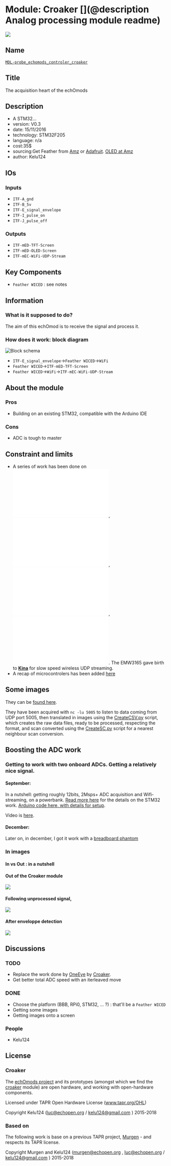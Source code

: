 # Module: Croaker [](@description Analog processing module readme)

![](/electronic/module/hardware/MDL-arduino_wifi_daq/viewme.png)

## Name

[`MDL-probe_echomods_controler_croaker`]()

## Title

The acquisition heart of the echOmods

## Description

* A STM32...
* version: V0.3
* date: 15/11/2016
* technology: STM32F205
* language: n/a
* cost:35$
* sourcing:Get Feather from [Amz](http://amzn.to/2eGzlbG ) or [Adafruit](https://www.adafruit.com/products/3056). [OLED at Amz](http://amzn.to/2gi0vHl)
* author: Kelu124

## IOs

### Inputs

* `ITF-A_gnd`
* `ITF-B_5v`
* `ITF-E_signal_envelope`
* `ITF-I_pulse_on`
* `ITF-J_pulse_off`

### Outputs

* `ITF-mED-TFT-Screen`
* `ITF-mED-OLED-Screen`
* `ITF-mEC-WiFi-UDP-Stream`

## Key Components

* `Feather WICED` : see notes

## Information

### What is it supposed to do?

The aim of this echOmod is to receive the signal and process it.

### How does it work: block diagram

![Block schema](/electronic/module/hardware/MDL-arduino_wifi_daq/source/blocks.png)

* `ITF-E_signal_envelope`->`Feather WICED`->`WiFi`
* `Feather WICED`->`ITF-mED-TFT-Screen`
* `Feather WICED`->`WiFi`->`ITF-mEC-WiFi-UDP-Stream`



## About the module

### Pros

* Building on an existing STM32, compatible with the Arduino IDE

### Cons

* ADC is tough to master

## Constraint and limits

* A series of work has been done on ![EMW3165](/electronic/module/hardware/MDL-arduino_wifi_daq/notes_EMW3165.md),  ![ESP8266](/electronic/module/hardware/MDL-arduino_wifi_daq/notes_ESP8266.md), ![Raspberry Pi Zero](/electronic/module/hardware/MDL-arduino_wifi_daq/notes_RPi0.md), ![feather WICED](/electronic/module/hardware/MDL-arduino_wifi_daq/notes_feather_WICED.md). The EMW3165 gave birth to __[Kina](/retired/kina/)__ for slow speed wireless UDP streaming.
* A recap of microcontrolers has been added [here](/electronic/module/hardware/MDL-arduino_wifi_daq/notes_uC.md)



## Some images

They can be [found here](/electronic/module/hardware/MDL-arduino_wifi_daq/data/examples/). 

They have been acquired with `nc -lu 5005` to listen to data coming from UDP port 5005, then translated in images using the [CreateCSV.py](/electronic/module/hardware/MDL-arduino_wifi_daq/data/examples/CreateCSV.py) script, which creates the raw data files, ready to be processed, respecting the format, and scan converted using the [CreateSC.py](/electronic/module/hardware/MDL-arduino_wifi_daq/data/examples/CreateSC.py) script for a nearest neighbour scan conversion.

## Boosting the ADC work

### Getting to work with two onboard ADCs. Getting a relatively nice signal.

#### September:

In a nutshell: getting roughly 12bits, 2Msps+ ADC acquisition and Wifi-streaming, on a powerbank. [Read more here](/electronic/module/hardware/MDL-arduino_wifi_daq/feather_tests/2016-09-10-Feather_ADC.md) for the details on the STM32 work. [Arduino code here, with details for setup](/electronic/module/hardware/MDL-arduino_wifi_daq/feather_tests/2ADC2UDP.ino).

Video is [here](https://www.youtube.com/watch?v=iyfDMsgAquI).

#### December:

Later on, in december, I got it work with a [breadboard phantom](/electronic/module/hardware/MDL-arduino_wifi_daq/data/20161217/20161217-TestingArduinoAndPhantom.md)

### In images

#### In vs Out : in a nutshell


#### Out of the Croaker module

![](/electronic/module/hardware/MDL-arduino_wifi_daq/feather_tests/SilentAcqDualADC.png)

#### Following unprocessed signal, 

![](/silent/images/SilentOutput.JPG)

#### After enveloppe detection

![](/silent/images/SilentEnveloppeFinal.JPG)

## Discussions

### TODO

* Replace the work done by [OneEye](/electronic/module/hardware/MDL-pulser_control/) by [Croaker](/electronic/module/hardware/MDL-arduino_wifi_daq/).
* Get better total ADC speed with an iterleaved move

### DONE

* Choose the platform (BBB, RPi0, STM32, ... ?) : that'll be a `Feather WICED`
* Getting some images
* Getting images onto a screen

### People

* Kelu124

## License

### Croaker 

The [echOmods project](https://github.com/kelu124/echomods) and its prototypes (amongst which we find the [croaker](/electronic/module/hardware/MDL-arduino_wifi_daq/) module) are open hardware, and working with open-hardware components.

Licensed under TAPR Open Hardware License (www.tapr.org/OHL)

Copyright Kelu124 (luc@echopen.org / kelu124@gmail.com ) 2015-2018

### Based on 

The following work is base on a previous TAPR project, [Murgen](https://github.com/kelu124/murgen-dev-kit) - and respects its TAPR license.

Copyright Murgen and Kelu124 (murgen@echopen.org , luc@echopen.org / kelu124@gmail.com ) 2015-2018

